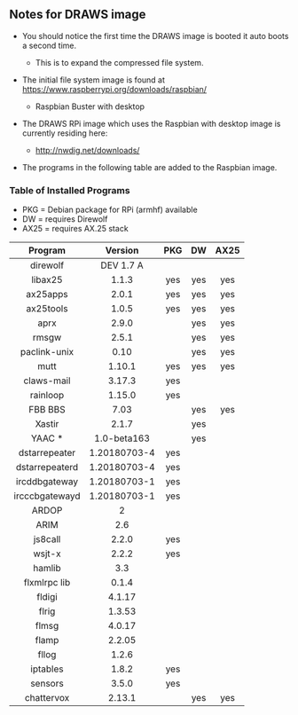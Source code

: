 ## Notes for DRAWS image

* You should notice the first time the DRAWS image is booted it auto boots a second time.
  * This is to expand the compressed file system.

* The initial file system image is found at https://www.raspberrypi.org/downloads/raspbian/
  * Raspbian Buster with desktop
* The DRAWS RPi image which uses the Raspbian with desktop image is currently residing here:
  * http://nwdig.net/downloads/

* The programs in the following table are added to the Raspbian image.

### Table of Installed Programs

* PKG = Debian package for RPi (armhf) available
* DW = requires Direwolf
* AX25 = requires AX.25 stack


|    Program   |  Version |  PKG  |  DW   |  AX25 |
| :---------:  | :------: | :---: | :---: | :---: |
| direwolf     |   DEV 1.7 A  |       |       |       |
| libax25      |   1.1.3  |  yes  |  yes  |  yes  |
| ax25apps     |   2.0.1  |  yes  |  yes  |  yes  |
| ax25tools    |   1.0.5  |  yes  |  yes  |  yes  |
| aprx         |   2.9.0  |       |  yes  |  yes  |
| rmsgw        |   2.5.1  |       |  yes  |  yes  |
| paclink-unix |   0.10   |       |  yes  |  yes  |
| mutt         |   1.10.1  |  yes  |  yes  |  yes    |
| claws-mail   |   3.17.3  |  yes  |       |       |
| rainloop     |   1.15.0  |  yes  |       |       |
| FBB BBS      |   7.03  |       |  yes  |  yes  |
| Xastir       |   2.1.7   |       |  yes  |       |
| YAAC *       | 1.0-beta163  |      | yes  |
| dstarrepeater  | 1.20180703-4 | yes |   |   |
| dstarrepeaterd | 1.20180703-4 | yes |   |   |
| ircddbgateway  | 1.20180703-1 | yes |   |   |
| ircccbgatewayd | 1.20180703-1 | yes |   |   |
| ARDOP        |  2      |      |     |   |
| ARIM         |  2.6    |      |     |   |
| js8call      |  2.2.0  |  yes  |     |   |
| wsjt-x       |  2.2.2  |  yes  |     |   |
| hamlib       |  3.3    |      |     |   |
| flxmlrpc lib |  0.1.4  |      |     |   |
| fldigi       |  4.1.17 |      |     |   |
| flrig        |  1.3.53 |      |     |   |
| flmsg        |  4.0.17 |      |     |   |
| flamp        |  2.2.05 |      |     |   |
| fllog        |  1.2.6  |      |     |   |
| iptables     |  1.8.2  |  yes |     |   |
| sensors      |  3.5.0  |  yes  |     |   |
| chattervox   |  2.13.1 |       |  yes  |  yes  |
